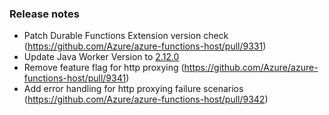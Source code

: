 ### Release notes

<!-- Please add your release notes in the following format:
- My change description (#PR)
-->

- Patch Durable Functions Extension version check (https://github.com/Azure/azure-functions-host/pull/9331)
- Update Java Worker Version to [2.12.0](https://github.com/Azure/azure-functions-java-worker/releases/tag/2.12.0)
- Remove feature flag for http proxying (https://github.com/Azure/azure-functions-host/pull/9341)
- Add error handling for http proxying failure scenarios (https://github.com/Azure/azure-functions-host/pull/9342)
